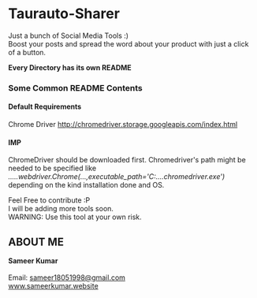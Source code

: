 # Taurauto-Sharer

Just a bunch of Social Media Tools :)  <br />
Boost your posts and spread the word about your product with just a click of a button.
 
__Every Directory has its own README__
### Some Common README Contents
#### Default Requirements
  Chrome Driver    http://chromedriver.storage.googleapis.com/index.html
#### IMP 
  ChromeDriver should be downloaded first.
  Chromedriver's path might be needed to be specified like  _.....webdriver.Chrome(...,executable_path='C:....chromedriver.exe')_ depending on the kind installation done and OS.


Feel Free to contribute :P<br/>
I will be adding more tools soon.<br/>
WARNING: Use this tool at your own risk.

## ABOUT ME
  __Sameer Kumar__ <br/><br/>
  Email: sameer18051998@gmail.com<br/>
  www.sameerkumar.website<br/>
